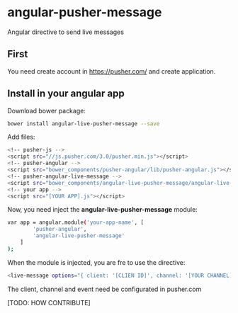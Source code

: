 # angular-pusher-message
Angular directive to send live messages
## First
You need create account in https://pusher.com/ and create application.
## Install in your angular app
Download bower package:
```sh
bower install angular-live-pusher-message --save
```
Add files:
```sh
<!-- pusher-js -->
<script src="//js.pusher.com/3.0/pusher.min.js"></script>
<!-- pusher-angular -->
<script src="bower_components/pusher-angular/lib/pusher-angular.js"></script>
<!-- pusher-angular-live-message -->
<script src="bower_components/angular-live-pusher-message/angular-live-pusher-message/js/angular-live-pusher-message.js"></script>
<!-- your app -->
<script src="[YOUR APP].js"></script>
```
Now, you need inject the **angular-live-pusher-message** module:
```sh
var app = angular.module('your-app-name', [
        'pusher-angular',
        'angular-live-pusher-message'
    ]
);
```
When the module is injected, you are fre to use the directive:
```sh
<live-message options="{ client: '[CLIEN ID]', channel: '[YOUR CHANNEL]', event: '[YOUR EVENT]' }"></live-message>
```
The client, channel and event need be configurated in pusher.com

[TODO: HOW CONTRIBUTE]
